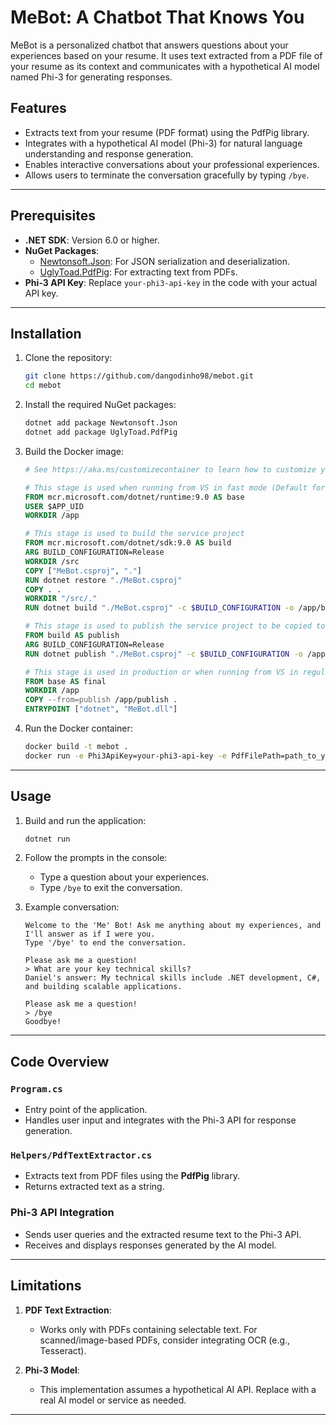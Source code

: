 # MeBot: A Chatbot That Knows You

MeBot is a personalized chatbot that answers questions about your experiences based on your resume. It uses text extracted from a PDF file of your resume as its context and communicates with a hypothetical AI model named Phi-3 for generating responses.

## Features
- Extracts text from your resume (PDF format) using the PdfPig library.
- Integrates with a hypothetical AI model (Phi-3) for natural language understanding and response generation.
- Enables interactive conversations about your professional experiences.
- Allows users to terminate the conversation gracefully by typing `/bye`.

---

## Prerequisites

- **.NET SDK**: Version 6.0 or higher.
- **NuGet Packages**:
  - [Newtonsoft.Json](https://www.nuget.org/packages/Newtonsoft.Json): For JSON serialization and deserialization.
  - [UglyToad.PdfPig](https://www.nuget.org/packages/UglyToad.PdfPig): For extracting text from PDFs.
- **Phi-3 API Key**: Replace `your-phi3-api-key` in the code with your actual API key.

---

## Installation

1. Clone the repository:
    ```bash
    git clone https://github.com/dangodinho98/mebot.git
    cd mebot
    ```

2. Install the required NuGet packages:
    ```bash
    dotnet add package Newtonsoft.Json
    dotnet add package UglyToad.PdfPig
    ```

3. Build the Docker image:
    ```dockerfile
    # See https://aka.ms/customizecontainer to learn how to customize your debug container and how Visual Studio uses this Dockerfile to build your images for faster debugging.

    # This stage is used when running from VS in fast mode (Default for Debug configuration)
    FROM mcr.microsoft.com/dotnet/runtime:9.0 AS base
    USER $APP_UID
    WORKDIR /app

    # This stage is used to build the service project
    FROM mcr.microsoft.com/dotnet/sdk:9.0 AS build
    ARG BUILD_CONFIGURATION=Release
    WORKDIR /src
    COPY ["MeBot.csproj", "."]
    RUN dotnet restore "./MeBot.csproj"
    COPY . .
    WORKDIR "/src/."
    RUN dotnet build "./MeBot.csproj" -c $BUILD_CONFIGURATION -o /app/build

    # This stage is used to publish the service project to be copied to the final stage
    FROM build AS publish
    ARG BUILD_CONFIGURATION=Release
    RUN dotnet publish "./MeBot.csproj" -c $BUILD_CONFIGURATION -o /app/publish /p:UseAppHost=false

    # This stage is used in production or when running from VS in regular mode (Default when not using the Debug configuration)
    FROM base AS final
    WORKDIR /app
    COPY --from=publish /app/publish .
    ENTRYPOINT ["dotnet", "MeBot.dll"]
    ```

4. Run the Docker container:
    ```bash
    docker build -t mebot .
    docker run -e Phi3ApiKey=your-phi3-api-key -e PdfFilePath=path_to_your_resume.pdf mebot
    ```

---

## Usage

1. Build and run the application:
    ```bash
    dotnet run
    ```

2. Follow the prompts in the console:
    - Type a question about your experiences.
    - Type `/bye` to exit the conversation.

3. Example conversation:
    ```plaintext
    Welcome to the 'Me' Bot! Ask me anything about my experiences, and I'll answer as if I were you.
    Type '/bye' to end the conversation.

    Please ask me a question!
    > What are your key technical skills?
    Daniel's answer: My technical skills include .NET development, C#, and building scalable applications.

    Please ask me a question!
    > /bye
    Goodbye!
    ```

---

## Code Overview

### `Program.cs`
- Entry point of the application.
- Handles user input and integrates with the Phi-3 API for response generation.

### `Helpers/PdfTextExtractor.cs`
- Extracts text from PDF files using the **PdfPig** library.
- Returns extracted text as a string.

### Phi-3 API Integration
- Sends user queries and the extracted resume text to the Phi-3 API.
- Receives and displays responses generated by the AI model.

---

## Limitations

1. **PDF Text Extraction**:
   - Works only with PDFs containing selectable text. For scanned/image-based PDFs, consider integrating OCR (e.g., Tesseract).

2. **Phi-3 Model**:
   - This implementation assumes a hypothetical AI API. Replace with a real AI model or service as needed.

---

